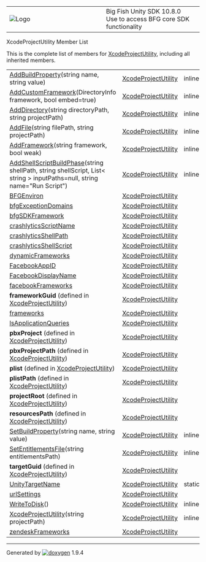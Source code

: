 <table>
<colgroup>
<col style="width: 50%" />
<col style="width: 50%" />
</colgroup>
<tbody>
<tr class="odd">
<td><img src="Icon-100.png" alt="Logo" /></td>
<td><div id="projectname">
Big Fish Unity SDK<span id="projectnumber"> 10.8.0</span>
</div>
<div id="projectbrief">
Use to access BFG core SDK functionality
</div></td>
</tr>
</tbody>
</table>

XcodeProjectUtility Member List

This is the complete list of members for
[XcodeProjectUtility](class_xcode_project_utility.html), including all
inherited members.

|                                                                                                                                                                                                  |                                                         |        |
| ------------------------------------------------------------------------------------------------------------------------------------------------------------------------------------------------ | ------------------------------------------------------- | ------ |
| [AddBuildProperty](class_xcode_project_utility.html#a2b1951dee549126f409c93b9089f18cd)(string name, string value)                                                                                | [XcodeProjectUtility](class_xcode_project_utility.html) | inline |
| [AddCustomFramework](class_xcode_project_utility.html#a1c382005c8cdb67046eaaecdf54c5d5b)(DirectoryInfo framework, bool embed=true)                                                               | [XcodeProjectUtility](class_xcode_project_utility.html) | inline |
| [AddDirectory](class_xcode_project_utility.html#a7b18aad849f2dcda39288d935b932f89)(string directoryPath, string projectPath)                                                                     | [XcodeProjectUtility](class_xcode_project_utility.html) | inline |
| [AddFile](class_xcode_project_utility.html#ab6965e333e332f9adb363b7778bc7ff7)(string filePath, string projectPath)                                                                               | [XcodeProjectUtility](class_xcode_project_utility.html) | inline |
| [AddFramework](class_xcode_project_utility.html#adf7573c752991001fdc9c4bdd3775b3c)(string framework, bool weak)                                                                                  | [XcodeProjectUtility](class_xcode_project_utility.html) | inline |
| [AddShellScriptBuildPhase](class_xcode_project_utility.html#af1635b95db92c2a05c7880392f8b230a)(string shellPath, string shellScript, List\< string \> inputPaths=null, string name="Run Script") | [XcodeProjectUtility](class_xcode_project_utility.html) | inline |
| [BFGEnviron](class_xcode_project_utility.html#ac8ec25bf4c843186410287bd38aab5f5)                                                                                                                 | [XcodeProjectUtility](class_xcode_project_utility.html) |        |
| [bfgExceptionDomains](class_xcode_project_utility.html#ae045fa245524a2ec245a0170aa68c941)                                                                                                        | [XcodeProjectUtility](class_xcode_project_utility.html) |        |
| [bfgSDKFramework](class_xcode_project_utility.html#a01efbd3f31ae502e7e254c13fa68acef)                                                                                                            | [XcodeProjectUtility](class_xcode_project_utility.html) |        |
| [crashlyticsScriptName](class_xcode_project_utility.html#a05b4f1a2624f14693913eec09eb6642e)                                                                                                      | [XcodeProjectUtility](class_xcode_project_utility.html) |        |
| [crashlyticsShellPath](class_xcode_project_utility.html#a3a39f3102d49f3f3b59b499f37b1d9e3)                                                                                                       | [XcodeProjectUtility](class_xcode_project_utility.html) |        |
| [crashlyticsShellScript](class_xcode_project_utility.html#a02f39b3186c41aa83c71cbb9aab5206d)                                                                                                     | [XcodeProjectUtility](class_xcode_project_utility.html) |        |
| [dynamicFrameworks](class_xcode_project_utility.html#a3bcad2525b4dfa3969d133511c69578e)                                                                                                          | [XcodeProjectUtility](class_xcode_project_utility.html) |        |
| [FacebookAppID](class_xcode_project_utility.html#a49c08efc7599f7a956d440725b242302)                                                                                                              | [XcodeProjectUtility](class_xcode_project_utility.html) |        |
| [FacebookDisplayName](class_xcode_project_utility.html#ad1bb2fe26da85eb97cf1441679bc6375)                                                                                                        | [XcodeProjectUtility](class_xcode_project_utility.html) |        |
| [facebookFrameworks](class_xcode_project_utility.html#a36eee5278de1cd7cbc71b050f2fbf16b)                                                                                                         | [XcodeProjectUtility](class_xcode_project_utility.html) |        |
| **frameworkGuid** (defined in [XcodeProjectUtility](class_xcode_project_utility.html))                                                                                                           | [XcodeProjectUtility](class_xcode_project_utility.html) |        |
| [frameworks](class_xcode_project_utility.html#a0bce6f5c8c07860c7a700c2eab7b7670)                                                                                                                 | [XcodeProjectUtility](class_xcode_project_utility.html) |        |
| [lsApplicationQueries](class_xcode_project_utility.html#aca49f6ee892b81335c1806f84b01f891)                                                                                                       | [XcodeProjectUtility](class_xcode_project_utility.html) |        |
| **pbxProject** (defined in [XcodeProjectUtility](class_xcode_project_utility.html))                                                                                                              | [XcodeProjectUtility](class_xcode_project_utility.html) |        |
| **pbxProjectPath** (defined in [XcodeProjectUtility](class_xcode_project_utility.html))                                                                                                          | [XcodeProjectUtility](class_xcode_project_utility.html) |        |
| **plist** (defined in [XcodeProjectUtility](class_xcode_project_utility.html))                                                                                                                   | [XcodeProjectUtility](class_xcode_project_utility.html) |        |
| **plistPath** (defined in [XcodeProjectUtility](class_xcode_project_utility.html))                                                                                                               | [XcodeProjectUtility](class_xcode_project_utility.html) |        |
| **projectRoot** (defined in [XcodeProjectUtility](class_xcode_project_utility.html))                                                                                                             | [XcodeProjectUtility](class_xcode_project_utility.html) |        |
| **resourcesPath** (defined in [XcodeProjectUtility](class_xcode_project_utility.html))                                                                                                           | [XcodeProjectUtility](class_xcode_project_utility.html) |        |
| [SetBuildProperty](class_xcode_project_utility.html#aa37bf7c05bae7e7ff0b44697c9ef5149)(string name, string value)                                                                                | [XcodeProjectUtility](class_xcode_project_utility.html) | inline |
| [SetEntitlementsFile](class_xcode_project_utility.html#ad20ea2ba565e34441a1b170e84e313c3)(string entitlementsPath)                                                                               | [XcodeProjectUtility](class_xcode_project_utility.html) | inline |
| **targetGuid** (defined in [XcodeProjectUtility](class_xcode_project_utility.html))                                                                                                              | [XcodeProjectUtility](class_xcode_project_utility.html) |        |
| [UnityTargetName](class_xcode_project_utility.html#a054217b8536b5479606d1f059c08306b)                                                                                                            | [XcodeProjectUtility](class_xcode_project_utility.html) | static |
| [urlSettings](class_xcode_project_utility.html#ad2e6f9fbfb2af123ecd091fba0f6faa2)                                                                                                                | [XcodeProjectUtility](class_xcode_project_utility.html) |        |
| [WriteToDisk](class_xcode_project_utility.html#a21efa79890bebdc702b1d25f711c272e)()                                                                                                              | [XcodeProjectUtility](class_xcode_project_utility.html) | inline |
| [XcodeProjectUtility](class_xcode_project_utility.html#a308936d19639a2cc71529a6676fbcf01)(string projectPath)                                                                                    | [XcodeProjectUtility](class_xcode_project_utility.html) | inline |
| [zendeskFrameworks](class_xcode_project_utility.html#aca942e791e2831f42159fc3e0b2b10b3)                                                                                                          | [XcodeProjectUtility](class_xcode_project_utility.html) |        |

-----

Generated
by [![doxygen](doxygen.svg)](https://www.doxygen.org/index.html) 1.9.4
